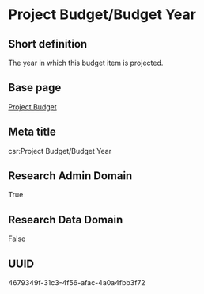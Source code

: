 # Project Budget/Budget Year
## Short definition
The year in which this budget item is projected.
## Base page
[Project Budget](https://github.com/EuroCRIS/CASRAI-Dictionairies/blob/main/Objects/Project%20Budget.md)
## Meta title
csr:Project Budget/Budget Year
## Research Admin Domain
True
## Research Data Domain
False
## UUID
4679349f-31c3-4f56-afac-4a0a4fbb3f72
